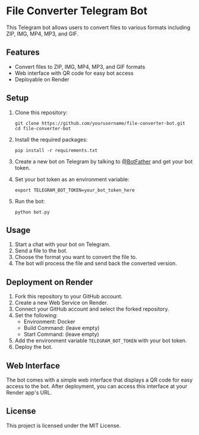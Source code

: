 # File Converter Telegram Bot

This Telegram bot allows users to convert files to various formats including ZIP, IMG, MP4, MP3, and GIF.

## Features

- Convert files to ZIP, IMG, MP4, MP3, and GIF formats
- Web interface with QR code for easy bot access
- Deployable on Render

## Setup

1. Clone this repository:
   ```
   git clone https://github.com/yourusername/file-converter-bot.git
   cd file-converter-bot
   ```

2. Install the required packages:
   ```
   pip install -r requirements.txt
   ```

3. Create a new bot on Telegram by talking to [@BotFather](https://t.me/BotFather) and get your bot token.

4. Set your bot token as an environment variable:
   ```
   export TELEGRAM_BOT_TOKEN=your_bot_token_here
   ```

5. Run the bot:
   ```
   python bot.py
   ```

## Usage

1. Start a chat with your bot on Telegram.
2. Send a file to the bot.
3. Choose the format you want to convert the file to.
4. The bot will process the file and send back the converted version.

## Deployment on Render

1. Fork this repository to your GitHub account.
2. Create a new Web Service on Render.
3. Connect your GitHub account and select the forked repository.
4. Set the following:
   - Environment: Docker
   - Build Command: (leave empty)
   - Start Command: (leave empty)
5. Add the environment variable `TELEGRAM_BOT_TOKEN` with your bot token.
6. Deploy the bot.

## Web Interface

The bot comes with a simple web interface that displays a QR code for easy access to the bot. After deployment, you can access this interface at your Render app's URL.

## License

This project is licensed under the MIT License.
